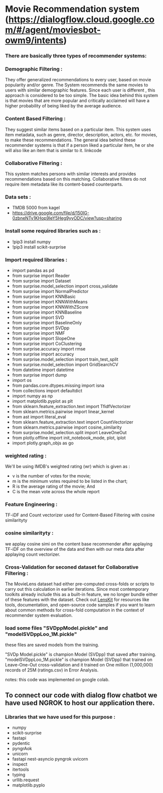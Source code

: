 
# Movie Recommendation system (https://dialogflow.cloud.google.com/#/agent/moviesbot-owm9/intents)

### There are basically three types of recommender systems:

### Demographic Filtering :
They offer generalized recommendations to every user, based on movie popularity and/or genre. The System recommends the same movies to users with similar demographic features. Since each user is different , this approach is considered to be too simple. The basic idea behind this system is that movies that are more popular and critically acclaimed will have a higher probability of being liked by the average audience.
### Content Based Filtering : 
They suggest similar items based on a particular item. This system uses item metadata, such as genre, director, description, actors, etc. for movies, to make these recommendations. The general idea behind these recommender systems is that if a person liked a particular item, he or she will also like an item that is similar to it.
linkcode 
### Collaborative Filtering : 
This system matches persons with similar interests and provides recommendations based on this matching. Collaborative filters do not require item metadata like its content-based counterparts.

### Data sets : 
* TMDB 5000 from kagel 
* https://drive.google.com/file/d/150IG-0zbneNTy1KHop9IeY5Heg9yyODC/view?usp=sharing


### Install some required libraries such as : 
* !pip3 install numpy 
* !pip3 install scikit-surprise

### Import required libraries : 

* import pandas as pd
* from surprise import Reader
* from surprise import Dataset
* from surprise.model_selection import cross_validate
* from surprise import NormalPredictor
* from surprise import KNNBasic
* from surprise import KNNWithMeans
* from surprise import KNNWithZScore
* from surprise import KNNBaseline
* from surprise import SVD
* from surprise import BaselineOnly
* from surprise import SVDpp
* from surprise import NMF
* from surprise import SlopeOne
* from surprise import CoClustering
* from surprise.accuracy import rmse
* from surprise import accuracy
* from surprise.model_selection import train_test_split
* from surprise.model_selection import GridSearchCV
* from datetime import datetime
* from surprise import dump
* import os
* from pandas.core.dtypes.missing import isna
* from collections import defaultdict
* import numpy as np
* import matplotlib.pyplot as plt
* from sklearn.feature_extraction.text import TfidfVectorizer
* from sklearn.metrics.pairwise import linear_kernel
* from ast import literal_eval
* from sklearn.feature_extraction.text import CountVectorizer
* from sklearn.metrics.pairwise import cosine_similarity
* from surprise.model_selection.split import LeaveOneOut
* from plotly.offline import init_notebook_mode, plot, iplot
* import plotly.graph_objs as go 


### weighted rating : 
We'll be using IMDB's weighted rating (wr) which is given as :

* v is the number of votes for the movie;
* m is the minimum votes required to be listed in the chart;
* R is the average rating of the movie; And
* C is the mean vote across the whole report
### Feature Engineering  : 

TF-iDF and Count vectorizer used for Content-Based Filtering with cosine similarityty 

### cosine similarityty : 

we applay cosine simi on the content base recommender after applaying TF-iDF on the overview of the data 
and then with our meta data after applaying count vectorizer.
 

### Cross-Validation for seconed dataset for Collaborative Filtering :

The MovieLens dataset had either pre-computed cross-folds or scripts to carry out this calculation in earlier iterations. Since most contemporary toolkits already include this as a built-in feature, we no longer bundle either of these features with the dataset. Check out [LensKit](http://lenskit.org) for resources like tools, documentation, and open-source code samples if you want to learn about common methods for cross-fold computation in the context of recommender system evaluation.

### load some files "SVDppModel.pickle" and "modelSVDppLoo_1M.pickle"
 
these files are saved models from the training.

"SVDp Model.pickle" is champion Model (SVDpp) that saved after training.
"modelSVDppLoo_1M.pickle" is champion Model (SVDpp) that trained on Leave-One-Out cross-validation and 
it trained on One million (1,000,000) records of 25M (ratings.csv) in Error Analysis.

notes: this code was implemented on google colab.

## To connect our code with dialog flow chatbot we have used NGROK to host our application there.
### Libraries that we have used for this purpose : 
* numpy
* scikit-surprise
* fastapi
* pydentic
* pyngrAok
* unicorn
* fastapi nest-asyncio pyngrok uvicorn
* inspect
* itertools
* typing
* urllib.request
* matplotlib.pyplo


